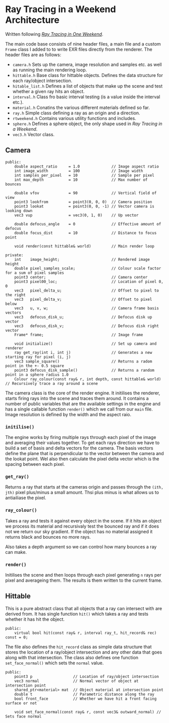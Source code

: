 # Ray Tracing in a Weekend Architecture

Written following  [_Ray Tracing in One Weekend_](https://raytracing.github.io/books/RayTracingInOneWeekend.html).

The main code base consists of nine header files, a main file and a
custom `Frame` class I added to to write EXR files directly from the 
renderer. The header files are as follows:

- `camera.h` Sets up the camera, image resolution and samples etc. as
  well as running the main rendering loop.
- `hittable.h` Base class for hittable objects. Defines the data
  structure for each ray/object intersection.
- `hitable_list.h` Defines a list of objects that make up the scene and
  test whether a given ray hits an object.
- `interval.h` Class fro basic interval testing (is a value inside the
  interval etc.).
- `material.h` Conatins the various different materials defined so far.
- `ray.h` Simple class defining a ray as an origin and a direction.
- `rtweekend.h` Contains various utility functions and includes.
- `sphere.h` Defines a sphere object, the only shape used in _Ray Tracing in a Weekend_.
- `vec3.h` Vector class.

## Camera
```
public:
    double aspect_ratio	    = 1.0              // Image aspect ratio
    int image_width         = 100              // Image width
    int samples_per_pixel   = 10               // Sample per pixel
    int max_depth           = 10               // Max number of bounces

    double vfov             = 90               // Vertical field of view
    point3 lookfrom         = point3(0, 0, 0)  // Camera position
    point3 lookat           = point3(0, 0, -1) // Vector camera is looking down
    vec3 vup                = vec3(0, 1, 0)    // Up vector

    double defocus_angle    = 0                // Effective amount of defocus
    double focus_dist       = 10               // Distance to focus point

    void render(const hittable& world)         // Main render loop

private:
    int    image_height;                       // Rendered image height
    double pixel_samples_scale;                // Colour scale factor for a sum of pixel samples
    point3 center;                             // Camera center
    point3 pixel00_loc;                        // Location of pixel 0, 0
    vec3   pixel_delta_u;                      // Offset to pixel to the right
    vec3   pixel_delta_v;                      // Offset to pixel below
    vec3   u, v, w;                            // Camera frame basis vectors
    vec3   defocus_disk_u;                     // Defocus disk up vector
    vec3   defocus_disk_v;                     // Defocus disk right vector
    Frame* frame;                              // Image frame

    void initialize()                          // Set up camera and renderer
    ray get_ray(int i, int j)                  // Generates a new starting ray for pixel (i, j)
    vec3 sample_square()                       // Returns a radom point in the +- 0.5 square
    point3 defocus_disk_sample()               // Returns a random point in a sphere radius 1.0
    Colour ray_colour(const ray& r, int depth, const hittable& world) // Recursively trace a ray around a scene
```

The camera class is the core of the render engine. It initilises the
renderer, starts firing rays into the scene and traces them around. It
contains a number of public variables that are the available settings
in the engine and has a single callable function `render()` which we
call from our `main` file. Image resolution is defined by the width and
the aspect raio.

### `initilise()`

The engine works by firing multiple rays through each pixel of the
image and averaging their values together. To get each rays direction
we have to build a set of basis and delta vectors for the camera. The
basis vectors define the plane that is perpendicular to the vector
between the camera and the lookat point. Wel also then calculate the
pixel delta vector which is the spacing between each pixel.

### `get_ray()`

Returns a ray that starts at the cameras origin and passes through the
`(ith, jth)` pixel plus/minus a small amount. Thsi plus minus is what
allows us to antiailiase the pixel.

### `ray_colour()`

Takes a ray and tests it against every object in the scene. If it hits
an object we process its material and recursivaly test the bounced ray
and if it does not we return our sky gradient. If the object has no
material assigned it returns black and bounces no more rays.

Also takes a depth argument so we can control how many bounces a ray
can make.

### `render()`

Initilises the scene and then loops through each pixel generating `n`
rays per pixel and averageing them. The results is them written to
the current frame.


## Hittable

This is a pure abstract class that all objects that a ray can
intersect with are derived from. It has single function `hit()`
which takes a ray and tests whether it has hit the object.

```
public:
    virtual bool hit(const ray& r, interval ray_t, hit_record& rec) const = 0;
```

The file also defines the `hit_record` class as simple data structure
that stores the location of a ray/object intersection and any other
data that goes along with that intersection. The class also defines one
function `set_face_normal()` which sets the `normal` value.

```
public:
    point3 p                  // Location of ray/object intersection
    vec3 normal               // Normal vector of object at intersection point
    shared_ptr<material> mat  // Object material at intersection point
    double t                  // Parametric distance along the ray 
    bool front_face           // Whether we have hit a front facing surface or not

    void set_face_normal(const ray& r, const vec3& outward_normal) // Sets face normal
```